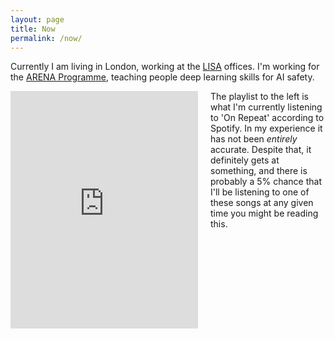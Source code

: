 ```yaml
---
layout: page
title: Now
permalink: /now/
---
```

Currently I am living in London, working at the [LISA](https://www.safeai.org.uk) offices. I'm working for the [ARENA Programme](https://arena.education), teaching people deep learning skills for AI safety.
<div style="float: left; margin-right: 20px; margin-bottom: 10px;">
    <iframe src="https://open.spotify.com/embed/playlist/37i9dQZF1EpnnRfJrF4Nnq?utm_source=generator" width="300" height="380" frameBorder="0" allow="autoplay; clipboard-write; encrypted-media; fullscreen; picture-in-picture" allowFullScreen></iframe>
</div>

The playlist to the left is what I'm currently listening to 'On Repeat' according to Spotify. In my experience it has not been *entirely* accurate. Despite that, it definitely gets at something, and there is probably a 5% chance that I'll be listening to one of these songs at any given time you might be reading this.